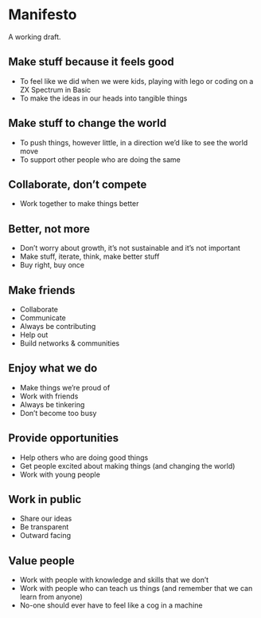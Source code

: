 # Manifesto

A working draft.

## Make stuff because it feels good
- To feel like we did when we were kids, playing with lego or coding on a ZX Spectrum in Basic
- To make the ideas in our heads into tangible things

## Make stuff to change the world
- To push things, however little, in a direction we’d like to see the world move
- To support other people who are doing the same

## Collaborate, don’t compete
- Work together to make things better

## Better, not more
- Don’t worry about growth, it’s not sustainable and it’s not important
- Make stuff, iterate, think, make better stuff
- Buy right, buy once
 
## Make friends
- Collaborate
- Communicate
- Always be contributing
- Help out
- Build networks & communities

## Enjoy what we do
- Make things we’re proud of
- Work with friends
- Always be tinkering
- Don’t become too busy

## Provide opportunities
- Help others who are doing good things
- Get people excited about making things (and changing the world)
- Work with young people

## Work in public
- Share our ideas
- Be transparent
- Outward facing

## Value people
- Work with people with knowledge and skills that we don’t 
- Work with people who can teach us things (and remember that we can learn from anyone)
- No-one should ever have to feel like a cog in a machine






